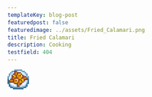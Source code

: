 ```yaml
---
templateKey: blog-post
featuredpost: false
featuredimage: ../assets/Fried_Calamari.png
title: Fried Calamari
description: Cooking
testfield: 404
---
```

![Fried Calamari](../assets/Fried_Calamari.png)